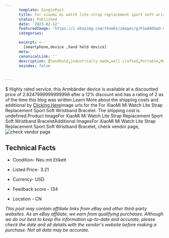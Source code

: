 ```yaml
---
      template: SinglePost
      title: for xiaomi mi watch lite strap replacement sport soft wristband bracelet
      status: Published
      date: '2023-02-12'
      featuredImage: 'https://i.ebayimg.com/thumbs/images/g/FSwAAOSwd-9jKSVz/s-l225.jpg'
      categories: 

      excerpt: >-
        [smartphone,device ,hand held device]
      meta:
      canonicalLink: ''
      description: [handheld,industrially made,well crafted,Portable,Mobile,Compact,Convenient,Lightweight,Maneuverable,Man-portable,Miniature,Carriable,Hand-held,Light,Holdable,Transportable,Mobile device,Pocket-sized,On-the-go,Wireless,Cordless,Compact size,Convenient size, smartphone,device ,hand held device]
      noindex: false

        
---
```

$
    Highly rated service, this Armbänder device is available at a discounted price of 2.8247999999999998 after a 12% discount and has a rating of 2 as of the time this blog was written.Learn More about the shipping costs and additional by [Clicking Here](https://www.ebay.com/itm/175421912740?hash=item28d7f5f6a4%3Ag%3AFSwAAOSwd-9jKSVz&mkevt=1&mkcid=1&mkrid=711-53200-19255-0&campid=%253CePNCampaignId%253E&customid=%253CreferenceId%253E&toolid=10049)image urls for the For XiaoMi Mi Watch Lite Strap Replacement Sport Soft Wristband Bracelet. The shipping cost is undefined.Product ImageFor XiaoMi Mi Watch Lite Strap Replacement Sport Soft Wristband BraceletAdditional ImagesFor XiaoMi Mi Watch Lite Strap Replacement Sport Soft Wristband Bracelet, check vendor page, ![check vendor page](https://origin-galleryplus.ebayimg.com/ws/web/175421912740_2_0_1/225x225.jpg,https://origin-galleryplus.ebayimg.com/ws/web/175421912740_3_0_1/225x225.jpg,https://origin-galleryplus.ebayimg.com/ws/web/175421912740_4_0_1/225x225.jpg,https://origin-galleryplus.ebayimg.com/ws/web/175421912740_5_0_1/225x225.jpg,https://origin-galleryplus.ebayimg.com/ws/web/175421912740_6_0_1/225x225.jpg,https://origin-galleryplus.ebayimg.com/ws/web/175421912740_7_0_1/225x225.jpg,https://origin-galleryplus.ebayimg.com/ws/web/175421912740_8_0_1/225x225.jpg,https://origin-galleryplus.ebayimg.com/ws/web/175421912740_9_0_1/225x225.jpg,https://origin-galleryplus.ebayimg.com/ws/web/175421912740_10_0_1/225x225.jpg,https://origin-galleryplus.ebayimg.com/ws/web/175421912740_11_0_1/225x225.jpg,https://origin-galleryplus.ebayimg.com/ws/web/175421912740_12_0_1/225x225.jpg)
    
    

 ## Technical Facts 



     
      

 - Condition- Neu mit Etikett 


      

 - Listed Price- 3.21 


      

 - Currency- USD 


      

 - Feedback score - 134 


      

 - Location - CN 


      
      

 *_This post may contain affiliate links from eBay and other third-party websites. As an eBay affiliate, we earn from qualifying purchases. Although we do our best to keep the information up-to-date and accurate, please check the date and all details with the vendor's website before making a purchase. Not all data may be accurate._*



    
    
    
    
    